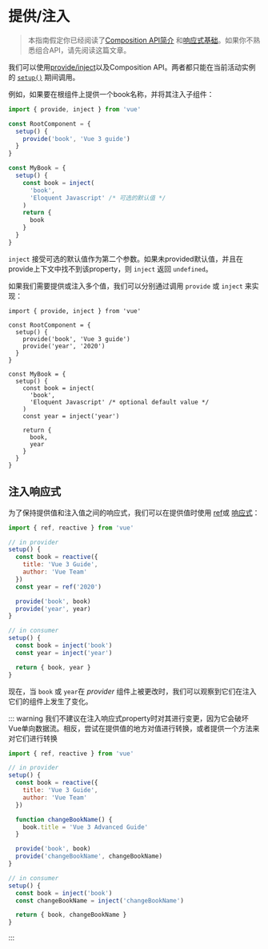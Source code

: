 # 提供/注入

> 本指南假定你已经阅读了[Composition API简介](composition-api-introduction.html) 和[响应式基础](reactivity-fundamentals.html)。如果你不熟悉组合API，请先阅读这篇文章。

我们可以使用[provide/inject](component-provide-inject.html)以及Composition API。两者都只能在当前活动实例的 [`setup()`](composition-api-setup.html) 期间调用。

例如，如果要在根组件上提供一个book名称，并将其注入子组件：

```js
import { provide, inject } from 'vue'

const RootComponent = {
  setup() {
    provide('book', 'Vue 3 guide')
  }
}

const MyBook = {
  setup() {
    const book = inject(
      'book',
      'Eloquent Javascript' /* 可选的默认值 */
    )
    return {
      book
    }
  }
}
```

`inject` 接受可选的默认值作为第二个参数。如果未provided默认值，并且在provide上下文中找不到该property，则 `inject` 返回 `undefined`。

如果我们需要提供或注入多个值，我们可以分别通过调用 `provide` 或 `inject` 来实现：

```js{5-6,12-16}
import { provide, inject } from 'vue'

const RootComponent = {
  setup() {
    provide('book', 'Vue 3 guide')
    provide('year', '2020')
  }
}

const MyBook = {
  setup() {
    const book = inject(
      'book',
      'Eloquent Javascript' /* optional default value */
    )
    const year = inject('year')

    return {
      book,
      year
    }
  }
}
```

##  注入响应式

为了保持提供值和注入值之间的响应式，我们可以在提供值时使用 [ref](reactivity-fundamentals.html#creating-standalone-reactive-values-as-refs)或 [响应式](reactivity-fundamentals.html#declaring-reactive-state)：

```js
import { ref, reactive } from 'vue'

// in provider
setup() {
  const book = reactive({
    title: 'Vue 3 Guide',
    author: 'Vue Team'
  })
  const year = ref('2020')

  provide('book', book)
  provide('year', year)
}

// in consumer
setup() {
  const book = inject('book')
  const year = inject('year')

  return { book, year }
}
```

现在，当 `book` 或 `year`在 *provider* 组件上被更改时，我们可以观察到它们在注入它们的组件上发生了变化。

::: warning
我们不建议在注入响应式property时对其进行变更，因为它会破坏Vue单向数据流。相反，尝试在提供值的地方对值进行转换，或者提供一个方法来对它们进行转换
```js
import { ref, reactive } from 'vue'

// in provider
setup() {
  const book = reactive({
    title: 'Vue 3 Guide',
    author: 'Vue Team'
  })

  function changeBookName() {
    book.title = 'Vue 3 Advanced Guide'
  }

  provide('book', book)
  provide('changeBookName', changeBookName)
}

// in consumer
setup() {
  const book = inject('book')
  const changeBookName = inject('changeBookName')

  return { book, changeBookName }
}
```

:::
